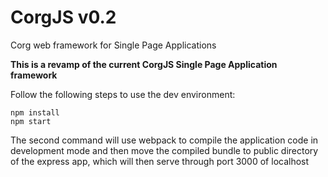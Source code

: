 # CorgJS v0.2
Corg web framework for Single Page Applications

**This is a revamp of the current CorgJS Single Page Application framework**

Follow the following steps to use the dev environment:

```
npm install
npm start
```

The second command will use webpack to compile the application code in development mode and then move the compiled
bundle to public directory of the express app, which will then serve through port 3000 of localhost
